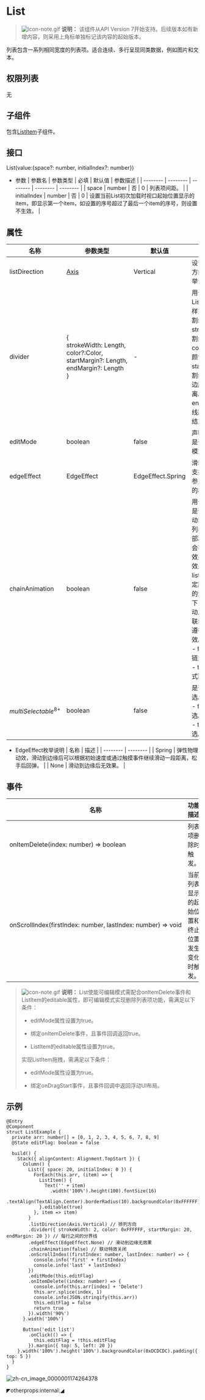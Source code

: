 # List

> ![icon-note.gif](public_sys-resources/icon-note.gif) **说明：**
> 该组件从API Version 7开始支持。后续版本如有新增内容，则采用上角标单独标记该内容的起始版本。


列表包含一系列相同宽度的列表项。适合连续、多行呈现同类数据，例如图片和文本。


## 权限列表

无


## 子组件

包含[ListItem](ts-container-listitem.md)子组件。


## 接口

List(value:{space?: number, initialIndex?: number})

- 参数
  | 参数名 | 参数类型 | 必填 | 默认值 | 参数描述 | 
  | -------- | -------- | -------- | -------- | -------- |
  | space | number | 否 | 0 | 列表项间距。 | 
  | initialIndex | number | 否 | 0 | 设置当前List初次加载时视口起始位置显示的item，即显示第一个item，如设置的序号超过了最后一个item的序号，则设置不生效。 | 


## 属性

| 名称 | 参数类型 | 默认值 | 描述 |
| -------- | -------- | -------- | -------- |
| listDirection | [Axis](ts-appendix-enums.md#axis枚举说明) | Vertical | 设置List组件排列方向参照Axis枚举说明。 |
| divider | {<br/>strokeWidth:&nbsp;Length,<br/>color?:Color,<br/>startMargin?:&nbsp;Length,<br/>endMargin?:&nbsp;Length<br/>} | - | 用于设置ListItem分割线样式，默认无分割线。<br/>strokeWidth:&nbsp;分割线的线宽。<br/>color:&nbsp;分割线的颜色。<br/>startMargin：&nbsp;分割线距离列表侧边起始端的距离。<br/>endMargin:&nbsp;分割线距离列表侧边结束端的距离。 |
| editMode | boolean | false | 声明当前List组件是否处于可编辑模式。 |
| edgeEffect | EdgeEffect | EdgeEffect.Spring | 滑动效果，目前支持的滑动效果参见EdgeEffect的枚举说明。 |
| chainAnimation | boolean | false | 用于设置当前list是否启用链式联动动效，开启后列表滑动以及顶部和底部拖拽时会有链式联动的效果。链式联动效果：list内的list-item间隔一定距离，在基本的滑动交互行为下，主动对象驱动从动对象进行联动，驱动效果遵循弹簧物理动效。<br/>-&nbsp;false：不启用链式联动。<br/>-&nbsp;true：启用链式联动。 |
| $multiSelectable^{8+}$ | boolean | false | 是否开启鼠标框选。<br/>-&nbsp;false：关闭框选。<br/>-&nbsp;true：开启框选。 |

- EdgeEffect枚举说明
  | 名称 | 描述 | 
  | -------- | -------- |
  | Spring | 弹性物理动效，滑动到边缘后可以根据初始速度或通过触摸事件继续滑动一段距离，松手后回弹。 | 
  | None | 滑动到边缘后无效果。 | 


## 事件

| 名称 | 功能描述 | 
| -------- | -------- |
| onItemDelete(index:&nbsp;number)&nbsp;=&gt;&nbsp;boolean | 列表项删除时触发。 | 
| onScrollIndex(firstIndex:&nbsp;number,&nbsp;lastIndex:&nbsp;number)&nbsp;=&gt;&nbsp;void | 当前列表显示的起始位置和终止位置发生变化时触发。 |

> ![icon-note.gif](public_sys-resources/icon-note.gif) **说明：**
> List使能可编辑模式需配合onItemDelete事件和ListItem的editable属性，即可编辑模式实现删除列表项功能，需满足以下条件：
> 
> - editMode属性设置为true。
> 
> - 绑定onItemDelete事件，且事件回调返回true。
> 
> - ListItem的editable属性设置为true。
> 
> 实现ListItem拖拽，需满足以下条件：
> 
> - editMode属性设置为true。
> 
> - 绑定onDragStart事件，且事件回调中返回浮动UI布局。


## 示例

```
@Entry
@Component
struct ListExample {
  private arr: number[] = [0, 1, 2, 3, 4, 5, 6, 7, 8, 9]
  @State editFlag: boolean = false

  build() {
    Stack({ alignContent: Alignment.TopStart }) {
      Column() {
        List({ space: 20, initialIndex: 0 }) {
          ForEach(this.arr, (item) => {
            ListItem() {
              Text('' + item)
                .width('100%').height(100).fontSize(16)
                .textAlign(TextAlign.Center).borderRadius(10).backgroundColor(0xFFFFFF)
            }.editable(true)
          }, item => item)
        }
        .listDirection(Axis.Vertical) // 排列方向
        .divider({ strokeWidth: 2, color: 0xFFFFFF, startMargin: 20, endMargin: 20 }) // 每行之间的分界线
        .edgeEffect(EdgeEffect.None) // 滑动到边缘无效果
        .chainAnimation(false) // 联动特效关闭
        .onScrollIndex((firstIndex: number, lastIndex: number) => {
          console.info('first' + firstIndex)
          console.info('last' + lastIndex)
        })
        .editMode(this.editFlag)
        .onItemDelete((index: number) => {
          console.info(this.arr[index] + 'Delete')
          this.arr.splice(index, 1)
          console.info(JSON.stringify(this.arr))
          this.editFlag = false
          return true
        }).width('90%')
      }.width('100%')

      Button('edit list')
        .onClick(() => {
          this.editFlag = !this.editFlag
        }).margin({ top: 5, left: 20 })
    }.width('100%').height('100%').backgroundColor(0xDCDCDC).padding({ top: 5 })
  }
}
```

![zh-cn_image_0000001174264378](figures/zh-cn_image_0000001174264378.gif)

◤otherprops:internal:◢
